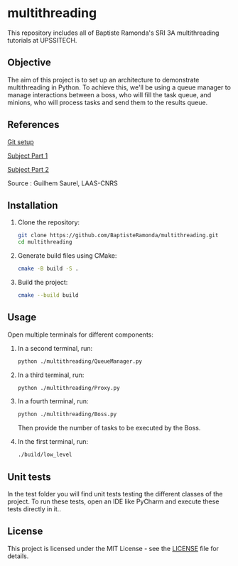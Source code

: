 # multithreading
This repository includes all of Baptiste Ramonda's SRI 3A multithreading tutorials at UPSSITECH.

## Objective

The aim of this project is to set up an architecture to demonstrate multithreading in Python. To achieve this, we'll be using a queue manager to manage interactions between a boss, who will fill the task queue, and minions, who will process tasks and send them to the results queue.

## References

[Git setup](https://homepages.laas.fr/gsaurel/teach/2023-2024/3A_SRI/a-tp-1.pdf)

[Subject Part 1](https://homepages.laas.fr/gsaurel/teach/2023-2024/3A_SRI/b-tp-2.pdf)

[Subject Part 2](https://homepages.laas.fr/gsaurel/teach/2023-2024/3A_SRI/c-tp-3.pdf)

Source : Guilhem Saurel, LAAS-CNRS


## Installation

1. Clone the repository:

    ```bash
    git clone https://github.com/BaptisteRamonda/multithreading.git
    cd multithreading
    ```

2. Generate build files using CMake:

    ```bash
    cmake -B build -S .
    ```

3. Build the project:

    ```bash
    cmake --build build
    ```

## Usage

Open multiple terminals for different components:

1. In a second terminal, run:

    ```bash
    python ./multithreading/QueueManager.py
    ```

2. In a third terminal, run:

    ```bash
    python ./multithreading/Proxy.py
    ```

3. In a fourth terminal, run:

    ```bash
    python ./multithreading/Boss.py
    ```

    Then provide the number of tasks to be executed by the Boss.

4. In the first terminal, run:

    ```bash
    ./build/low_level
    ```

## Unit tests

In the test folder you will find unit tests testing the different classes of the project. To run these tests, open an IDE like PyCharm and execute these tests directly in it..

## License

This project is licensed under the MIT License - see the [LICENSE](LICENSE) file for details.

